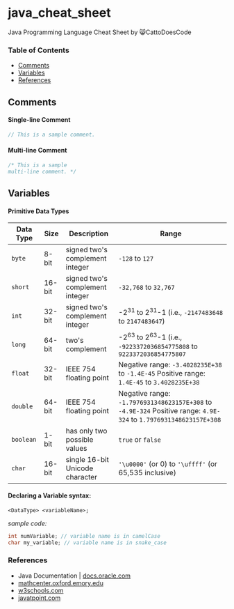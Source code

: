 # java_cheat_sheet

Java Programming Language Cheat Sheet by :smile_cat:CattoDoesCode

### Table of Contents

* [Comments](#Comments)
* [Variables](#Variables)
* [References](#References)

## Comments

#### Single-line Comment
```java
// This is a sample comment.
```

#### Multi-line Comment
```java
/* This is a sample
multi-line comment. */
```

## Variables

#### Primitive Data Types
| Data Type | Size   | Description                     | Range                                                                                                             |
|-----------|--------|---------------------------------|-------------------------------------------------------------------------------------------------------------------|
| `byte`    | 8-bit  | signed two's complement integer | `-128` to `127 `                                                                                                  |
| `short`   | 16-bit | signed two's complement integer | `-32,768` to `32,767`                                                                                             |
| `int`     | 32-bit | signed two's complement integer | -2<sup>31</sup> to  2<sup>31</sup>-1 (i.e.,  `-2147483648` to `2147483647`)                                       |
| `long `   | 64-bit | two's complement                | -2<sup>63</sup> to  2<sup>63</sup>-1 (i.e.,  	`-9223372036854775808` to `9223372036854775807`                     |
| `float`   | 32-bit | IEEE 754 floating point         | Negative range: `-3.4028235E+38` to `-1.4E-45` Positive range: `1.4E-45` to `3.4028235E+38`                       |
| `double`  | 64-bit | IEEE 754 floating point         | Negative range: `-1.7976931348623157E+308` to `-4.9E-324` Positive range: `4.9E-324` to `1.7976931348623157E+308` |
| `boolean` | 1-bit  | has only two possible values    | `true` or `false`                                                                                                 |
| `char`    | 16-bit | single 16-bit Unicode character | `'\u0000'` (or 0) to `'\uffff'` (or 65,535 inclusive)                                                             |


#### Declaring a Variable syntax:
```
<DataType> <variableName>;
```

_sample code:_
```java
int numVariable; // variable name is in camelCase
char my_variable; // variable name is in snake_case
```


### References

* Java Documentation | [docs.oracle.com](https://docs.oracle.com/javase/tutorial/java/nutsandbolts/datatypes.html "Java Documentation")
* [mathcenter.oxford.emory.edu](http://mathcenter.oxford.emory.edu/site/cs170/variables/#:~:text=There%20are%208%20primitive%20types,double%2C%20boolean%2C%20and%20char. "Variables and the 8 Primitive Data Types")
* [w3schools.com](https://www.w3schools.com/java/default.asp "Java Tutorial")
* [javatpoint.com](https://www.javatpoint.com/java-tutorial "Java Tutorial")

